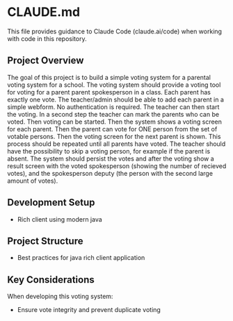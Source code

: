 # CLAUDE.md

This file provides guidance to Claude Code (claude.ai/code) when working with code in this repository.

## Project Overview

The goal of this project is to build a simple voting system for a parental voting system for a school. The voting system should provide a voting tool for voting for a parent parent spokesperson in a class. Each parent has exactly one vote. The teacher/admin should be able to add each parent in a simple webform. No authentication is required. The teacher can then start the voting. In a second step the teacher can mark the parents who can be voted. Then voting can be started. Then the system shows a voting screen for each parent. Then the parent can vote for ONE person from the set of votable persons. Then the voting screen for the next parent is shown. This process should be repeated until all parents have voted. The teacher should have the possibility to skip a voting person, for example if the parent is absent.
The system should persist the votes and after the voting show a result screen with the voted spokesperson (showing the number of recieved votes), and the spokesperson deputy (the person with the second large amount of votes).

## Development Setup

- Rich client using modern java 

## Project Structure

- Best practices for java rich client application

## Key Considerations

When developing this voting system:
- Ensure vote integrity and prevent duplicate voting
